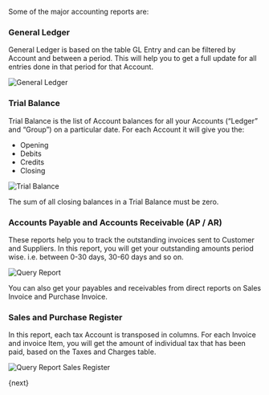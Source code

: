 Some of the major accounting reports are:

### General Ledger

General Ledger is based on the table GL Entry and can be filtered by Account
and between a period. This will help you to get a full update for all entries
done in that period for that Account.

![General Ledger](/assets/manual_erpnext_com/old_images/erpnext/general-ledger.png)

### Trial Balance

Trial Balance is the list of Account balances for all your Accounts
(“Ledger” and “Group”) on a particular date. For each Account it will give you
the:

  * Opening
  * Debits
  * Credits
  * Closing

![Trial Balance](/assets/manual_erpnext_com/old_images/erpnext/trial-balance.png)

The sum of all closing balances in a Trial Balance must be zero.

### Accounts Payable and Accounts Receivable (AP / AR)

These reports help you to track the outstanding invoices sent to Customer and
Suppliers. In this report, you will get your outstanding amounts period wise.
i.e. between 0-30 days, 30-60 days and so on.

![Query Report](/assets/manual_erpnext_com/old_images/erpnext/query-report-accounts-payable.png)

You can also get your payables and receivables from direct reports on Sales
Invoice and Purchase Invoice.

### Sales and Purchase Register

In this report, each tax Account is transposed in columns. For each Invoice and
invoice Item, you will get the amount of individual tax that has been paid,
based on the Taxes and Charges table.

![Query Report Sales Register](/assets/manual_erpnext_com/old_images/erpnext/query-report-sales-register.png)

{next}
